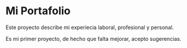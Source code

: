 <h1>Mi Portafolio</h1>

<p>Este proyecto describe mi experiecia laboral, profesional y personal. </p>
<p>Es mi primer proyecto, de hecho que falta mejorar, acepto sugerencias.</p>
